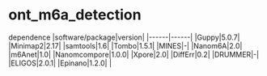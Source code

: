 # ont_m6a_detection
dependence
|software/package|version|
|------|------|
|Guppy|5.0.7|
|Minimap2|2.17|
|samtools|1.6|
|Tombo|1.5.1|
|MINES|-|
|Nanom6A|2.0|
|m6Anet|1.0|
|Nanomcompore|1.0.0|
|Xpore|2.0|
|DiffErr|0.2|
|DRUMMER|-|
|ELIGOS|2.0.1|
|Epinano|1.2.0|
|
